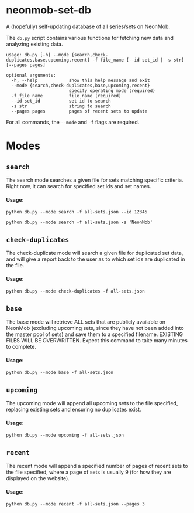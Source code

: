 # neonmob-set-db
A (hopefully) self-updating database of all series/sets on NeonMob.

The `db.py` script contains various functions for fetching new data and analyzing existing data.

```
usage: db.py [-h] --mode {search,check-duplicates,base,upcoming,recent} -f file_name [--id set_id | -s str] [--pages pages]

optional arguments:
  -h, --help            show this help message and exit
  --mode {search,check-duplicates,base,upcoming,recent}
                        specify operating mode (required)
  -f file_name          file name (required)
  --id set_id           set id to search
  -s str                string to search
  --pages pages         pages of recent sets to update
```
For all commands, the `--mode` and `-f` flags are required.

# Modes

## `search`
The search mode searches a given file for sets matching specific criteria. Right now, it can search for specified set ids and set names.

#### Usage:

`python db.py --mode search -f all-sets.json --id 12345`

`python db.py --mode search -f all-sets.json -s 'NeonMob'`

## `check-duplicates`
The check-duplicate mode will search a given file for duplicated set data, and will give a report back to the user as to which set ids are duplicated in the file.

#### Usage:

`python db.py --mode check-duplicates -f all-sets.json`

## `base`
The base mode will retrieve ALL sets that are publicly available on NeonMob (excluding upcoming sets, since they have not been added into the master pool of sets) and save them to a specified filename. EXISTING FILES WILL BE OVERWRITTEN. Expect this command to take many minutes to complete.

#### Usage:

`python db.py --mode base -f all-sets.json`

## `upcoming`
The upcoming mode will append all upcoming sets to the file specified, replacing existing sets and ensuring no duplicates exist.

#### Usage:

`python db.py --mode upcoming -f all-sets.json`

## `recent`
The recent mode will append a specified number of pages of recent sets to the file specified, where a page of sets is usually 9 (for how they are displayed on the website).

#### Usage:

`python db.py --mode recent -f all-sets.json --pages 3`